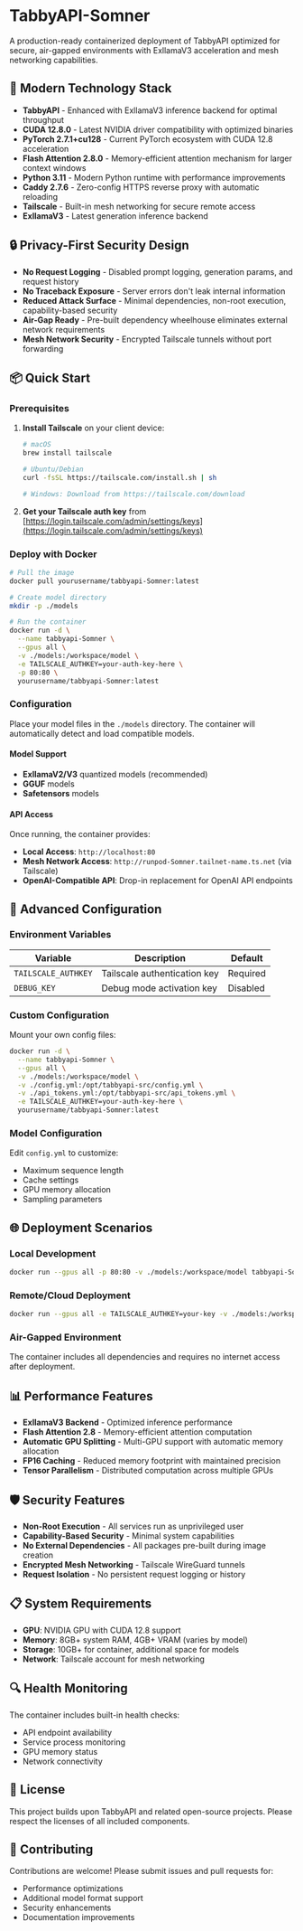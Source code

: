# TabbyAPI-Somner

A production-ready containerized deployment of TabbyAPI optimized for secure, air-gapped environments with ExllamaV3 acceleration and mesh networking capabilities.

## 🚀 Modern Technology Stack

- **TabbyAPI** - Enhanced with ExllamaV3 inference backend for optimal throughput
- **CUDA 12.8.0** - Latest NVIDIA driver compatibility with optimized binaries
- **PyTorch 2.7.1+cu128** - Current PyTorch ecosystem with CUDA 12.8 acceleration
- **Flash Attention 2.8.0** - Memory-efficient attention mechanism for larger context windows
- **Python 3.11** - Modern Python runtime with performance improvements
- **Caddy 2.7.6** - Zero-config HTTPS reverse proxy with automatic reloading
- **Tailscale** - Built-in mesh networking for secure remote access
- **ExllamaV3** - Latest generation inference backend

## 🔒 Privacy-First Security Design

- **No Request Logging** - Disabled prompt logging, generation params, and request history
- **No Traceback Exposure** - Server errors don't leak internal information
- **Reduced Attack Surface** - Minimal dependencies, non-root execution, capability-based security
- **Air-Gap Ready** - Pre-built dependency wheelhouse eliminates external network requirements
- **Mesh Network Security** - Encrypted Tailscale tunnels without port forwarding

## 📦 Quick Start

### Prerequisites

1. **Install Tailscale** on your client device:
   ```bash
   # macOS
   brew install tailscale
   
   # Ubuntu/Debian
   curl -fsSL https://tailscale.com/install.sh | sh
   
   # Windows: Download from https://tailscale.com/download
   ```

2. **Get your Tailscale auth key** from [https://login.tailscale.com/admin/settings/keys](https://login.tailscale.com/admin/settings/keys)

### Deploy with Docker

```bash
# Pull the image
docker pull yourusername/tabbyapi-Somner:latest

# Create model directory
mkdir -p ./models

# Run the container
docker run -d \
  --name tabbyapi-Somner \
  --gpus all \
  -v ./models:/workspace/model \
  -e TAILSCALE_AUTHKEY=your-auth-key-here \
  -p 80:80 \
  yourusername/tabbyapi-Somner:latest
```

### Configuration

Place your model files in the `./models` directory. The container will automatically detect and load compatible models.

#### Model Support
- **ExllamaV2/V3** quantized models (recommended)
- **GGUF** models
- **Safetensors** models

#### API Access

Once running, the container provides:
- **Local Access**: `http://localhost:80`
- **Mesh Network Access**: `http://runpod-Somner.tailnet-name.ts.net` (via Tailscale)
- **OpenAI-Compatible API**: Drop-in replacement for OpenAI API endpoints

## 🔧 Advanced Configuration

### Environment Variables

| Variable | Description | Default |
|----------|-------------|---------|
| `TAILSCALE_AUTHKEY` | Tailscale authentication key | Required |
| `DEBUG_KEY` | Debug mode activation key | Disabled |

### Custom Configuration

Mount your own config files:

```bash
docker run -d \
  --name tabbyapi-Somner \
  --gpus all \
  -v ./models:/workspace/model \
  -v ./config.yml:/opt/tabbyapi-src/config.yml \
  -v ./api_tokens.yml:/opt/tabbyapi-src/api_tokens.yml \
  -e TAILSCALE_AUTHKEY=your-auth-key-here \
  yourusername/tabbyapi-Somner:latest
```

### Model Configuration

Edit `config.yml` to customize:
- Maximum sequence length
- Cache settings
- GPU memory allocation
- Sampling parameters

## 🌐 Deployment Scenarios

### Local Development
```bash
docker run --gpus all -p 80:80 -v ./models:/workspace/model tabbyapi-Somner
```

### Remote/Cloud Deployment
```bash
docker run --gpus all -e TAILSCALE_AUTHKEY=your-key -v ./models:/workspace/model tabbyapi-Somner
```

### Air-Gapped Environment
The container includes all dependencies and requires no internet access after deployment.

## 📊 Performance Features

- **ExllamaV3 Backend** - Optimized inference performance
- **Flash Attention 2.8** - Memory-efficient attention computation
- **Automatic GPU Splitting** - Multi-GPU support with automatic memory allocation
- **FP16 Caching** - Reduced memory footprint with maintained precision
- **Tensor Parallelism** - Distributed computation across multiple GPUs

## 🛡️ Security Features

- **Non-Root Execution** - All services run as unprivileged user
- **Capability-Based Security** - Minimal system capabilities
- **No External Dependencies** - All packages pre-built during image creation
- **Encrypted Mesh Networking** - Tailscale WireGuard tunnels
- **Request Isolation** - No persistent request logging or history

## 📋 System Requirements

- **GPU**: NVIDIA GPU with CUDA 12.8 support
- **Memory**: 8GB+ system RAM, 4GB+ VRAM (varies by model)
- **Storage**: 10GB+ for container, additional space for models
- **Network**: Tailscale account for mesh networking

## 🔍 Health Monitoring

The container includes built-in health checks:
- API endpoint availability
- Service process monitoring
- GPU memory status
- Network connectivity

## 📄 License

This project builds upon TabbyAPI and related open-source projects. Please respect the licenses of all included components.

## 🤝 Contributing

Contributions are welcome! Please submit issues and pull requests for:
- Performance optimizations
- Additional model format support
- Security enhancements
- Documentation improvements
